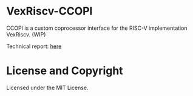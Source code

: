VexRiscv-CCOPI
===== 

CCOPI is a custom coprocessor interface for the RISC-V implementation VexRiscv. (WIP)

Technical report:
[here](https://github.com/jens-na/VexRiscv-CCOPI/blob/master/paper/ccopi_paper.pdf)

License and Copyright
======
Licensed under the MIT License.


